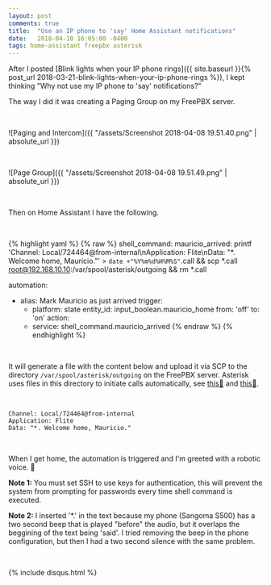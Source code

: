 ```yaml
---
layout: post
comments: true
title:  "Use an IP phone to 'say' Home Assistant notifications"
date:   2018-04-10 16:05:00 -0400
tags: home-assistant freepbx asterisk
---
```


After I posted [Blink lights when your IP phone rings]({{ site.baseurl }}{% post_url 2018-03-21-blink-lights-when-your-ip-phone-rings %}), I kept thinking "Why not use my IP phone to 'say' notifications?"

The way I did it was creating a Paging Group on my FreePBX server.

<br />

![Paging and Intercom]({{ "/assets/Screenshot 2018-04-08 19.51.40.png" | absolute_url }})

<br />

![Page Group]({{ "/assets/Screenshot 2018-04-08 19.51.49.png" | absolute_url }})

<br />

Then on Home Assistant I have the following.

<br />

{% highlight yaml %}
{% raw %}
shell_command:
  mauricio_arrived: printf 'Channel: Local/724464@from-internal\nApplication: Flite\nData: "*. Welcome home, Mauricio."' > `date +"%Y%m%d%H%M%S"`.call && scp *.call root@192.168.10.10:/var/spool/asterisk/outgoing && rm *.call

automation:
  - alias: Mark Mauricio as just arrived
    trigger:
      - platform: state
        entity_id: input_boolean.mauricio_home
        from: 'off'
        to: 'on'
    action:
      - service: shell_command.mauricio_arrived
{% endraw %}
{% endhighlight %}

<br />

It will generate a file with the content below and upload it via SCP to the directory `/var/spool/asterisk/outgoing` on the FreePBX server. Asterisk uses files in this directory to initiate calls automatically, see [this🔗](https://wiki.asterisk.org/wiki/display/AST/Asterisk+Call+Files) and [this🔗](https://www.voip-info.org/wiki/view/Asterisk+auto-dial+out).

<br />

```
Channel: Local/724464@from-internal
Application: Flite
Data: "*. Welcome home, Mauricio."
```

<br />

When I get home, the automation is triggered and I'm greeted with a robotic voice. 🤖

**Note 1:** You must set SSH to use keys for authentication, this will prevent the system from prompting for passwords every time shell command is executed.

**Note 2:** I inserted '*.' in the text because my phone \(Sangoma S500\) has a two second beep that is played "before" the audio, but it overlaps the beggining of the text being 'said'. I tried removing the beep in the phone configuration, but then I had a two second silence with the same problem.

<br />

{% include disqus.html %}